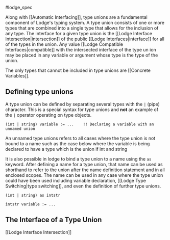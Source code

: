 #lodge_spec

Along with [[Automatic Interfacing]], type unions are a fundamental component of Lodge's typing system. A type union consists of one or more types that are combined into a single type that allows for the inclusion of any type. The interface for a given type union is the [[Lodge Interface Intersection|intersection]] of the public [[Lodge Interfaces|interface]] for all of the types in the union. Any value [[Lodge Compatible Interfaces|compatible]] with the intersected interface of the type un ion may be placed in any variable or argument whose type is the type of the union.

The only types that cannot be included in type unions are [[Concrete Variables]].

## Defining type unions


A type union can be defined by separating several types with the `|` (pipe) character. This is a special syntax for type unions and **not** an example of the `|` operator operating on type objects.

``` Lodge
(int | string) variable := ...    !! Declaring a variable with an unnamed union
```
An unnamed type unions refers to all cases where the type union is not bound to a name such as the case below where the variable is being declared to have a type which is the union if int and string



It is also possible in lodge to bind a type union to a name using the `as` keyword. After defining a name for a type union, that name can be used as shorthand to refer to the union after the name definition statement and in all enclosed scopes. The name can be used in any case where the type union could have been used including variable declaration, [[Lodge Type Switching|type switching]], and even the definition of further type unions.
``` Lodge
(int | string) as intstr

intstr variable := ...
```


## The Interface of a Type Union
[[Lodge Interface Intersection]]